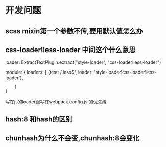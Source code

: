 # 开发问题

## scss mixin第一个参数不传,要用默认值怎么办

## css-loader!less-loader 中间这个什么意思

loader: ExtractTextPlugin.extract("style-loader", "css-loader!less-loader")

module: {
        loaders: [
            {test: /\.less$/, loader: 'style-loader!css-loader!less-loader'},

        ]
    }

写在js的loader跟写在webpack.config.js 的优先级

## hash:8 和hash的区别

## chunhash为什么不会变,chunhash:8会变化